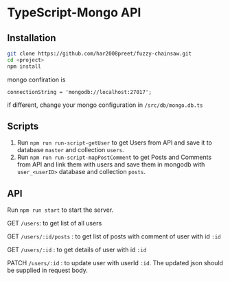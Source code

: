 # TypeScript-Mongo API


## Installation

```bash
git clone https://github.com/har2008preet/fuzzy-chainsaw.git
cd <project>
npm install
```
mongo confiration is
```
connectionString = 'mongodb://localhost:27017';
```
if different, change your mongo configuration in `/src/db/mongo.db.ts`

## Scripts

1) Run ```npm run run-script-getUser``` to get Users from API and save it to database ``master`` and collection ``users``.
2) Run ```npm run run-script-mapPostComment``` to get Posts and Comments from API and link them with users and save them in mongodb with ``user_<userID>`` database and collection ``posts``.

## API

Run ``npm run start`` to start the server.

GET ``/users``: to get list of all users

GET ``/users/:id/posts`` : to get list of posts with comment of user with id ``:id``

GET ``/users/:id`` : to get details of user with id ``:id``

PATCH ``/users/:id`` : to update user with userId ``:id``. The updated json should be supplied in request body.

 